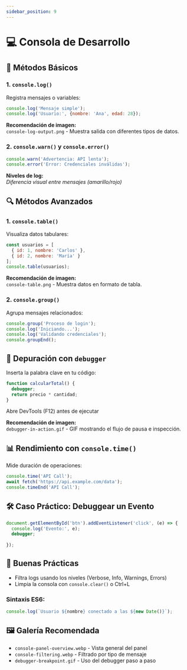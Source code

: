 ```yaml
---
sidebar_position: 9
---
```



# 💻 Consola de Desarrollo

## 📜 Métodos Básicos

### 1. `console.log()`
Registra mensajes o variables:
```javascript
console.log('Mensaje simple'); 
console.log('Usuario:', {nombre: 'Ana', edad: 28});
```
**Recomendación de imagen:**  
`console-log-output.png` - Muestra salida con diferentes tipos de datos.

### 2. `console.warn()` y `console.error()`
```javascript
console.warn('Advertencia: API lenta');
console.error('Error: Credenciales inválidas');
```
**Niveles de log:**  
*Diferencia visual entre mensajes (amarillo/rojo)*

## 🔍 Métodos Avanzados

### 1. `console.table()`
Visualiza datos tabulares:
```javascript
const usuarios = [
  { id: 1, nombre: 'Carlos' },
  { id: 2, nombre: 'María' }
];
console.table(usuarios);
```
**Recomendación de imagen:**  
`console-table.png` - Muestra datos en formato de tabla.

### 2. `console.group()`
Agrupa mensajes relacionados:
```javascript
console.group('Proceso de login');
console.log('Iniciando...');
console.log('Validando credenciales');
console.groupEnd();
```

## 🐛 Depuración con `debugger`
Inserta la palabra clave en tu código:
```javascript
function calcularTotal() {
  debugger; 
  return precio * cantidad;
}
```
Abre DevTools (F12) antes de ejecutar

**Recomendación de imagen:**  
`debugger-in-action.gif` - GIF mostrando el flujo de pausa e inspección.

## 📊 Rendimiento con `console.time()`
Mide duración de operaciones:
```javascript
console.time('API Call');
await fetch('https://api.example.com/data');
console.timeEnd('API Call');
```

## 🛠 Caso Práctico: Debuggear un Evento
```javascript
document.getElementById('btn').addEventListener('click', (e) => {
  console.log('Evento:', e);
  debugger;
 
});
```

## 📌 Buenas Prácticas
- Filtra logs usando los niveles (Verbose, Info, Warnings, Errors)
- Limpia la consola con `console.clear()` o Ctrl+L

### Sintaxis ES6:
```javascript
console.log(`Usuario ${nombre} conectado a las ${new Date()}`);
```

## 🖼️ Galería Recomendada
- `console-panel-overview.webp` - Vista general del panel  
- `console-filtering.webp` - Filtrado por tipo de mensaje  
- `debugger-breakpoint.gif` - Uso del debugger paso a paso
